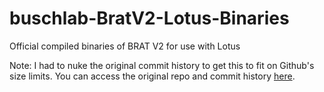 # buschlab-BratV2-Lotus-Binaries
Official compiled binaries of BRAT V2 for use with Lotus

Note: I had to nuke the original commit history to get this to fit on Github's size limits. You can access the original repo and commit history [here](gitlab.com/buschlab/BratV2-Lotus-Binaries).
